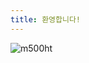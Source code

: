 ```yaml
---
title: 환영합니다!
---
```


![m500ht](https://user-images.githubusercontent.com/85915538/127084630-f3fe88b0-a15d-43b3-9072-9c8d1cd96b2c.png)

